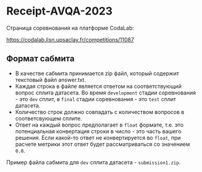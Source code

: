# Receipt-AVQA-2023

Страница соревнования на платформе CodaLab:

https://codalab.lisn.upsaclay.fr/competitions/11087


## Формат сабмита

- В качестве сабмита принимается zip файл, который содержит текстовый файл answer.txt.
- Каждая строка в файле является ответом на соответствующий вопрос сплита датасета. Во время `development` стадии соревнования - это `dev` сплит, в `final` стадии соревнования - это `test` сплит датасета.
- Количество строк должно совпадать с количеством вопросов в соответсвующем сплите.
- Ответ на каждый вопрос предполагает в `float` формате, т.е. это потенциальная конвертация строки в число - это часть вашего решения. Если какой-то ответ не конвертируется во `float`, при расчете метрики этот ответ будет рассматриваться со значением `0.0`.

Пример файла сабмита для `dev` сплита датасета - `submission1.zip`.